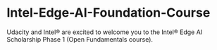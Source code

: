 # Intel-Edge-AI-Foundation-Course
Udacity and Intel® are excited to welcome you to the Intel® Edge AI Scholarship Phase 1 (Open Fundamentals course). 
